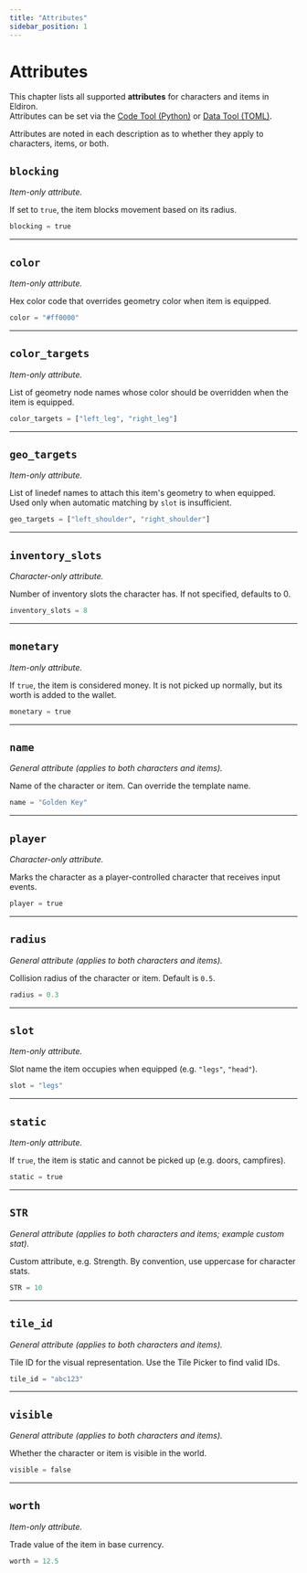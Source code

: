 ```yaml
---
title: "Attributes"
sidebar_position: 1
---
```


# Attributes

This chapter lists all supported **attributes** for characters and items in Eldiron.  
Attributes can be set via the [Code Tool (Python)](/docs/creator/characters#instances) or [Data Tool (TOML)](/docs/creator/items).

Attributes are noted in each description as to whether they apply to characters, items, or both.

<!-- ---

## Attribute Index

- [`blocking`](#blocking)
- [`color`](#color)
- [`color_targets`](#color_targets)
- [`geo_targets`](#geo_targets)
- [`inventory_slots`](#inventory_slots)
- [`monetary`](#monetary)
- [`name`](#name)
- [`player`](#player)
- [`radius`](#radius)
- [`slot`](#slot)
- [`static`](#static)
- [`STR`](#str)
- [`tile_id`](#tile_id)
- [`visible`](#visible)
- [`worth`](#worth)

--- -->

## `blocking`

*Item-only attribute.*

If set to `true`, the item blocks movement based on its radius.

```python
blocking = true
```

---

## `color`

*Item-only attribute.*

Hex color code that overrides geometry color when item is equipped.

```python
color = "#ff0000"
```

---

## `color_targets`

*Item-only attribute.*

List of geometry node names whose color should be overridden when the item is equipped.

```python
color_targets = ["left_leg", "right_leg"]
```

---

## `geo_targets`

*Item-only attribute.*

List of linedef names to attach this item's geometry to when equipped.  
Used only when automatic matching by `slot` is insufficient.

```python
geo_targets = ["left_shoulder", "right_shoulder"]
```

---

## `inventory_slots`

*Character-only attribute.*

Number of inventory slots the character has. If not specified, defaults to 0.

```python
inventory_slots = 8
```

---

## `monetary`

*Item-only attribute.*

If `true`, the item is considered money. It is not picked up normally, but its worth is added to the wallet.

```python
monetary = true
```

---

## `name`

*General attribute (applies to both characters and items).*

Name of the character or item. Can override the template name.

```python
name = "Golden Key"
```

---

## `player`

*Character-only attribute.*

Marks the character as a player-controlled character that receives input events.

```python
player = true
```

---

## `radius`

*General attribute (applies to both characters and items).*

Collision radius of the character or item. Default is `0.5`.

```python
radius = 0.3
```

---

## `slot`

*Item-only attribute.*

Slot name the item occupies when equipped (e.g. `"legs"`, `"head"`).

```python
slot = "legs"
```

---

## `static`

*Item-only attribute.*

If `true`, the item is static and cannot be picked up (e.g. doors, campfires).

```python
static = true
```

---

## `STR`

*General attribute (applies to both characters and items; example custom stat).*

Custom attribute, e.g. Strength. By convention, use uppercase for character stats.

```python
STR = 10
```

---

## `tile_id`

*General attribute (applies to both characters and items).*

Tile ID for the visual representation. Use the Tile Picker to find valid IDs.

```python
tile_id = "abc123"
```

---

## `visible`

*General attribute (applies to both characters and items).*

Whether the character or item is visible in the world.

```python
visible = false
```

---

## `worth`

*Item-only attribute.*

Trade value of the item in base currency.

```python
worth = 12.5
```
